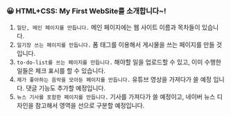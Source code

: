 ### 😀 HTML+CSS: My First WebSite를 소개합니다~!
1. ```일단, 메인 페이지를 만듭니다.``` 메인 페이지에는 웹 사이트 이름과 목차들이 있습니다.
2. ```일기장 쓰는 페이지를 만듭니다.``` 폼 태그를 이용해서 게시물을 쓰는 페이지를 만들 것입니다.
3. ```to-do-list를 쓰는 페이지를 만듭니다.``` 해야할 일을 업로드할 수 있고, 이미 수행한 일들은 체크 표시를 할 수 있습니다.
4. ```제가 좋아하는 음악을 모아둔 페이지를 만듭니다.``` 유튜브 영상을 가져다가 쓸 예정 입니다. 댓글 기능도 추가할 예정입니다.
5. ```뉴스 기사를 포함한 페이지를 만듭니다.``` 기사를 가져다가 쓸 예정이고, 네이버 뉴스 디자인을 참고해서 영역을 선으로 구분할 예정입니다.
